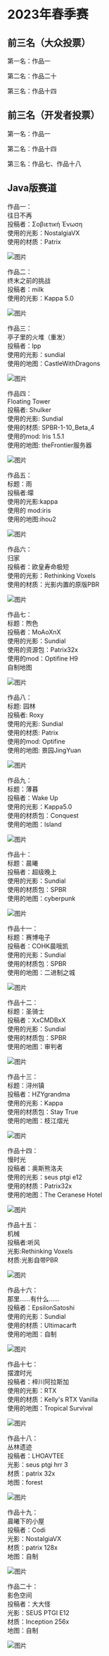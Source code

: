 # 2023年春季赛

## 前三名（大众投票）

第一名：作品一

第二名：作品二十

第三名：作品十四

## 前三名（开发者投票）

第一名：作品一

第二名：作品十四

第三名：作品七、作品十八

## Java版赛道

作品一：  
往日不再  
投稿者：Σοβιετική Ένωση  
使用的光影：NostalgiaVX  
使用的材质：Patrix    

![图片](  https://raw.githubusercontent.com/MineGraphCN/ImageLib/main/MGCD/images/gallery/2023-spring/1.jpg)

作品二：  
终末之前的挑战  
投稿者：milk  
使用的光影：Kappa 5.0    

![图片](  https://raw.githubusercontent.com/MineGraphCN/ImageLib/main/MGCD/images/gallery/2023-spring/2.png)

作品三：  
亭子里的火堆（重发）  
投稿者：lpp  
使用的光影：sundial  
使用的地图：CastleWithDragons    

![图片](  https://raw.githubusercontent.com/MineGraphCN/ImageLib/main/MGCD/images/gallery/2023-spring/3.jpg)

作品四：  
Floating Tower  
投稿者: Shulker  
使用的光影: Sundial  
使用的材质: SPBR-1-10_Beta_4  
使用的mod: Iris 1.5.1  
使用的地图: theFrontier服务器    

![图片](  https://raw.githubusercontent.com/MineGraphCN/ImageLib/main/MGCD/images/gallery/2023-spring/4.png)

作品五：  
标题：雨  
投稿者:曚  
使用的光影:kappa  
使用的 mod:iris  
使用的地图:ihou2    

![图片](  https://raw.githubusercontent.com/MineGraphCN/ImageLib/main/MGCD/images/gallery/2023-spring/5.png)

作品六：  
归家  
投稿者：欧皇寿命极短  
使用的光影：Rethinking Voxels  
使用的材质：光影内置的原版PBR    

![图片](  https://raw.githubusercontent.com/MineGraphCN/ImageLib/main/MGCD/images/gallery/2023-spring/6.png)

作品七：  
标题：煦色  
投稿者：MoAoXnX  
使用的光影：Sundial  
使用的资源包：Patrix32x  
使用的mod：Optifine H9  
自制地图    

![图片](  https://raw.githubusercontent.com/MineGraphCN/ImageLib/main/MGCD/images/gallery/2023-spring/7.png)

作品八：  
标题: 园林  
投稿者: Roxy  
使用的光影: Sundial  
使用的材质: Patrix   
使用的mod: Optifine  
使用的地图: 景园JingYuan    

![图片](  https://raw.githubusercontent.com/MineGraphCN/ImageLib/main/MGCD/images/gallery/2023-spring/8.png)

作品九：  
标题：薄暮  
投稿者：Wake Up  
使用的光影：Kappa5.0  
使用的材质包：Conquest  
使用的地图：Island    

![图片](  https://raw.githubusercontent.com/MineGraphCN/ImageLib/main/MGCD/images/gallery/2023-spring/9.png)

作品十：  
标题：晨曦  
投稿者：超级晚上  
使用的光影：Sundial  
使用的材质包：SPBR  
使用的地图：cyberpunk    

![图片](  https://raw.githubusercontent.com/MineGraphCN/ImageLib/main/MGCD/images/gallery/2023-spring/10.jpg)

作品十一：  
标题：赛博电子  
投稿者：COHK晨哦凯  
使用的光影：Sundial  
使用的材质包：SPBR  
使用的地图：二进制之城    

![图片](  https://raw.githubusercontent.com/MineGraphCN/ImageLib/main/MGCD/images/gallery/2023-spring/11.png)

作品十二：  
标题：圣骑士  
投稿者：XxCMDBxX  
使用的光影：Sundial  
使用的材质包：SPBR  
使用的地图：审判者    

![图片](  https://raw.githubusercontent.com/MineGraphCN/ImageLib/main/MGCD/images/gallery/2023-spring/12.jpg)

作品十三：  
标题：浔州镇  
投稿者：HZYgrandma  
使用的光影：Kappa  
使用的材质包：Stay True  
使用的地图：枝江熠光    

![图片](  https://raw.githubusercontent.com/MineGraphCN/ImageLib/main/MGCD/images/gallery/2023-spring/13.png)

作品十四：  
慢时光  
投稿者：奥斯熊洛夫  
使用的光影：seus ptgi e12  
使用的材质：Patrix32x  
使用的地图：The Ceranese Hotel    

![图片](  https://raw.githubusercontent.com/MineGraphCN/ImageLib/main/MGCD/images/gallery/2023-spring/14.png)

作品十五：  
机械  
投稿者:听风  
光影:Rethinking Voxels  
材质:光影自带PBR  

![图片](  https://raw.githubusercontent.com/MineGraphCN/ImageLib/main/MGCD/images/gallery/2023-spring/15.jpg)

作品十六：  
那里......有什么......  
投稿者：EpsilonSatoshi  
使用的光影：Sundial  
使用的材质：Ultimacarft  
使用的地图：自制    

![图片](  https://raw.githubusercontent.com/MineGraphCN/ImageLib/main/MGCD/images/gallery/2023-spring/16.png)

作品十七：  
摆渡时光  
投稿者：梓川阿拉斯加  
使用的光影：RTX  
使用的材质：Kelly's RTX Vanilla  
使用的地图：Tropical Survival    

![图片](  https://raw.githubusercontent.com/MineGraphCN/ImageLib/main/MGCD/images/gallery/2023-spring/17.png)

作品十八：  
丛林遗迹  
投稿者：LHOAVTEE  
光影：seus ptgi hrr 3  
材质：patrix 32x  
地图：forest    

![图片](  https://raw.githubusercontent.com/MineGraphCN/ImageLib/main/MGCD/images/gallery/2023-spring/18.png)

作品十九：  
晨曦下的小屋  
投稿者：Codi  
光影：NostalgiaVX  
材质：patrix 128x  
地图：自制    

![图片](  https://raw.githubusercontent.com/MineGraphCN/ImageLib/main/MGCD/images/gallery/2023-spring/19.jpg)

作品二十：  
影色空间  
投稿者：大大怪  
光影：SEUS PTGI E12  
材质：Inception 256x  
地图：自制    

![图片](  https://raw.githubusercontent.com/MineGraphCN/ImageLib/main/MGCD/images/gallery/2023-spring/20.png)